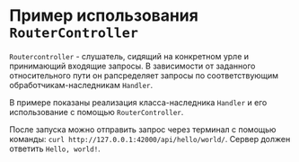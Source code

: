 # Пример использования `RouterController`

`Routercontroller` - слушатель, сидящий на конкретном урле и принимающий входящие запросы.
В зависимости от заданного относительного пути он рапсределяет запросы по соответствующим обработчикам-наследникам `Handler`.

В примере показаны реализация класса-наследника `Handler` и его использование с помощью `RouterController`.

После запуска можно отправить запрос через терминал с помощью команды: `curl http://127.0.0.1:42000/api/hello/world/`.
Сервер должен ответить `Hello, world!`.